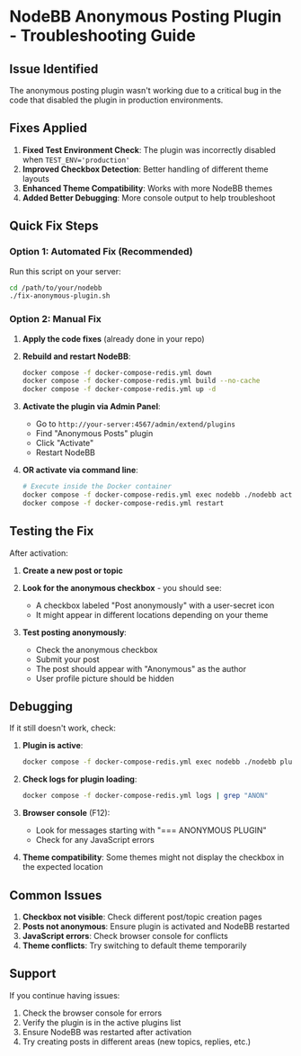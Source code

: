 # NodeBB Anonymous Posting Plugin - Troubleshooting Guide

## Issue Identified

The anonymous posting plugin wasn't working due to a critical bug in the code that disabled the plugin in production environments.

## Fixes Applied

1. **Fixed Test Environment Check**: The plugin was incorrectly disabled when `TEST_ENV='production'`
2. **Improved Checkbox Detection**: Better handling of different theme layouts
3. **Enhanced Theme Compatibility**: Works with more NodeBB themes
4. **Added Better Debugging**: More console output to help troubleshoot

## Quick Fix Steps

### Option 1: Automated Fix (Recommended)
Run this script on your server:
```bash
cd /path/to/your/nodebb
./fix-anonymous-plugin.sh
```

### Option 2: Manual Fix
1. **Apply the code fixes** (already done in your repo)
2. **Rebuild and restart NodeBB**:
   ```bash
   docker compose -f docker-compose-redis.yml down
   docker compose -f docker-compose-redis.yml build --no-cache
   docker compose -f docker-compose-redis.yml up -d
   ```

3. **Activate the plugin via Admin Panel**:
   - Go to `http://your-server:4567/admin/extend/plugins`
   - Find "Anonymous Posts" plugin
   - Click "Activate"
   - Restart NodeBB

4. **OR activate via command line**:
   ```bash
   # Execute inside the Docker container
   docker compose -f docker-compose-redis.yml exec nodebb ./nodebb activate nodebb-plugin-anonymous-checkbox
   docker compose -f docker-compose-redis.yml restart
   ```

## Testing the Fix

After activation:

1. **Create a new post or topic**
2. **Look for the anonymous checkbox** - you should see:
   - A checkbox labeled "Post anonymously" with a user-secret icon
   - It might appear in different locations depending on your theme

3. **Test posting anonymously**:
   - Check the anonymous checkbox
   - Submit your post
   - The post should appear with "Anonymous" as the author
   - User profile picture should be hidden

## Debugging

If it still doesn't work, check:

1. **Plugin is active**:
   ```bash
   docker compose -f docker-compose-redis.yml exec nodebb ./nodebb plugins
   ```

2. **Check logs for plugin loading**:
   ```bash
   docker compose -f docker-compose-redis.yml logs | grep "ANON"
   ```

3. **Browser console** (F12):
   - Look for messages starting with "=== ANONYMOUS PLUGIN"
   - Check for any JavaScript errors

4. **Theme compatibility**: Some themes might not display the checkbox in the expected location

## Common Issues

1. **Checkbox not visible**: Check different post/topic creation pages
2. **Posts not anonymous**: Ensure plugin is activated and NodeBB restarted
3. **JavaScript errors**: Check browser console for conflicts
4. **Theme conflicts**: Try switching to default theme temporarily

## Support

If you continue having issues:
1. Check the browser console for errors
2. Verify the plugin is in the active plugins list
3. Ensure NodeBB was restarted after activation
4. Try creating posts in different areas (new topics, replies, etc.)